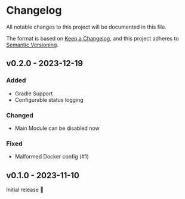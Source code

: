 # Changelog

All notable changes to this project will be documented in this file.

The format is based on [Keep a Changelog](https://keepachangelog.com/en/1.0.0/),
and this project adheres to [Semantic Versioning](https://semver.org/spec/v2.0.0.html).

## v0.2.0 - 2023-12-19

### Added

- Gradle Support
- Configurable status logging

### Changed

- Main Module can be disabled now

### Fixed

- Malformed Docker config (#1)


## v0.1.0 - 2023-11-10

Initial release :tada:
